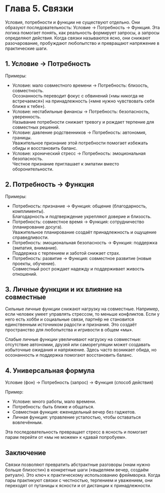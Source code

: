 # Глава 5. Связки

Условия, потребности и функции не существуют отдельно. Они образуют последовательность: Условие → Потребность → Функция. Эта логика помогает понять, как реальность формирует запросы, а запросы определяют действия. Когда связки называются ясно, они снижают разочарование, пробуждают любопытство и превращают напряжение в практические шаги.

## 1. Условие → Потребность

Примеры:

- Условие: мало совместного времени → Потребность: близость, совместность.  
  Осознанность переводит фокус с обвинений («мы никогда не встречаемся») на принадлежность («мне нужно чувствовать себя ближе к тебе»).  
- Условие: нестабильные финансы → Потребность: безопасность, уверенность.  
  Называние потребности снижает тревогу и рождает терпение для совместных решений.  
- Условие: давление родственников → Потребность: автономия, границы.  
  Уважительное признание этой потребности помогает избежать обиды и восстановить баланс.  
- Условие: хронический стресс → Потребность: эмоциональная безопасность.  
  Честное признание приглашает к эмпатии вместо оборонительности.  

## 2. Потребность → Функция

Примеры:

- Потребность: признание → Функция: общение (благодарность, комплименты).  
  Благодарность и подтверждение укрепляют доверие и близость.  
- Потребность: совместное время → Функция: сотрудничество (планирование досуга).  
  Уважительное планирование создаёт принадлежность и ощущение справедливости.  
- Потребность: эмоциональная безопасность → Функция: поддержка (эмпатия, внимание).  
  Поддержка с терпением и заботой снижает страх.  
- Потребность: развитие → Функция: совместное развитие (новые проекты, обучение).  
  Совместный рост рождает надежду и поддерживает живость отношений.  

## 3. Личные функции и их влияние на совместные

Сильные личные функции снижают нагрузку на совместные. Например, если человек умеет управлять стрессом, то меньше конфликтов. Если у него есть хобби и социальные связи, партнёр не становится единственным источником радости и признания. Это создаёт пространство для любопытства и игривости в общем «мы».

Слабые личные функции увеличивают нагрузку на совместные: отсутствие автономии, друзей или саморегуляции может создавать избыточные ожидания и напряжение. Здесь часто возникает обида, но осознанность и поддержка помогают восстановить баланс.

## 4. Универсальная формула

Условие (фон) → Потребность (запрос) → Функция (способ действия)

Пример:

- Условие: много работы, мало времени.
- Потребность: быть ближе и общаться.
- Совместная функция: еженедельный вечер без гаджетов.
- Личная функция: управление усталостью, чтобы оставаться вовлечённым.

Эта последовательность превращает стресс в ясность и помогает парам перейти от «мы не можем» к «давай попробуем».

## Заключение

Связки позволяют превратить абстрактные разговоры («нам нужно больше близости») в конкретные шаги («выделяем вечер, создаём ритуал»). Это ключ к практическому использованию фреймворка. Когда пары практикуют связки с честностью, терпением и уважением, они переходят от путаницы к ясности и от дистанции к принадлежности.
